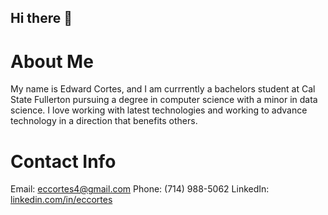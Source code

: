 ## Hi there 👋

# About Me
My name is Edward Cortes, and I am currrently a bachelors student at Cal State Fullerton pursuing a degree in computer science with a minor in data science. I love working with latest technologies and working to advance technology in a direction that benefits others.

# Contact Info
Email: eccortes4@gmail.com
Phone: (714) 988-5062
LinkedIn: [linkedin.com/in/eccortes](linkedin.com/in/eccortes)
<!--

Here are some ideas to get you started:

- 🔭 I’m currently working on ...
- 🌱 I’m currently learning ...
- 👯 I’m looking to collaborate on ...
- 🤔 I’m looking for help with ...
- 💬 Ask me about ...
- 📫 How to reach me: ...
- 😄 Pronouns: ...
- ⚡ Fun fact: ...
-->
